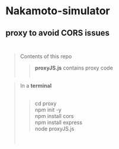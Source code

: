 ﻿# Nakamoto-simulator <br /> 
## proxy to avoid CORS issues <br /> <br />

> Contents of this repo <br />
>> **proxyJS.js** contains proxy code <br />  <br />


> In a **terminal** <br />
> <br />
>> cd proxy <br />
>> npm init -y <br />
>> npm install cors <br />
>> npm install express <br />
>> node proxyJS.js <br />
> <br />




